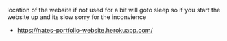 location of the website
if not used for a bit will goto sleep so if you start the website up and its slow 
sorry for the inconvience
* https://nates-portfolio-website.herokuapp.com/
